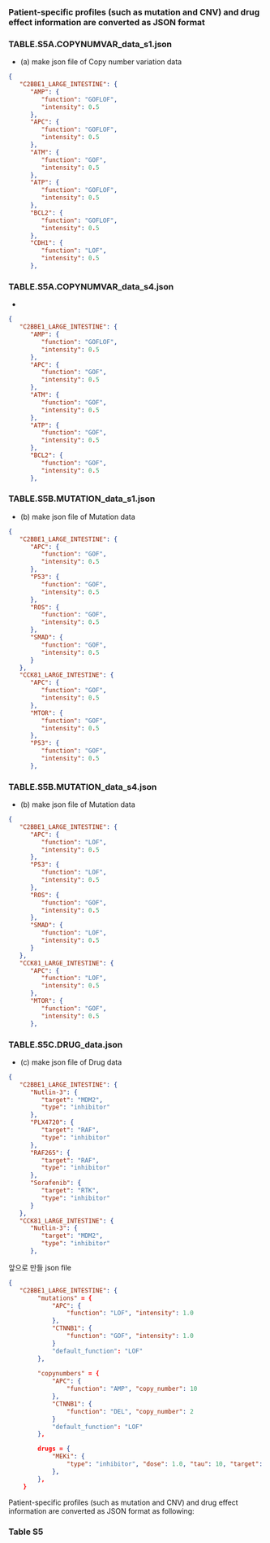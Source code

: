### Patient-specific profiles (such as mutation and CNV) and drug effect information are converted as JSON format

### TABLE.S5A.COPYNUMVAR_data_s1.json

* (a) make json file of Copy number variation data

```json
{
   "C2BBE1_LARGE_INTESTINE": {
      "AMP": {
         "function": "GOFLOF", 
         "intensity": 0.5
      }, 
      "APC": {
         "function": "GOFLOF", 
         "intensity": 0.5
      }, 
      "ATM": {
         "function": "GOF", 
         "intensity": 0.5
      }, 
      "ATP": {
         "function": "GOFLOF", 
         "intensity": 0.5
      }, 
      "BCL2": {
         "function": "GOFLOF", 
         "intensity": 0.5
      }, 
      "CDH1": {
         "function": "LOF", 
         "intensity": 0.5
      }, 
```

### TABLE.S5A.COPYNUMVAR_data_s4.json

* 

```json
{
   "C2BBE1_LARGE_INTESTINE": {
      "AMP": {
         "function": "GOFLOF", 
         "intensity": 0.5
      }, 
      "APC": {
         "function": "GOF", 
         "intensity": 0.5
      }, 
      "ATM": {
         "function": "GOF", 
         "intensity": 0.5
      }, 
      "ATP": {
         "function": "GOF", 
         "intensity": 0.5
      }, 
      "BCL2": {
         "function": "GOF", 
         "intensity": 0.5
      }, 
```

### TABLE.S5B.MUTATION_data_s1.json

* (b) make json file of Mutation data

```json
{
   "C2BBE1_LARGE_INTESTINE": {
      "APC": {
         "function": "GOF", 
         "intensity": 0.5
      }, 
      "P53": {
         "function": "GOF", 
         "intensity": 0.5
      }, 
      "ROS": {
         "function": "GOF", 
         "intensity": 0.5
      }, 
      "SMAD": {
         "function": "GOF", 
         "intensity": 0.5
      }
   }, 
   "CCK81_LARGE_INTESTINE": {
      "APC": {
         "function": "GOF", 
         "intensity": 0.5
      }, 
      "MTOR": {
         "function": "GOF", 
         "intensity": 0.5
      }, 
      "P53": {
         "function": "GOF", 
         "intensity": 0.5
      }, 
```

### TABLE.S5B.MUTATION_data_s4.json

* (b) make json file of Mutation data

```json
{
   "C2BBE1_LARGE_INTESTINE": {
      "APC": {
         "function": "LOF", 
         "intensity": 0.5
      }, 
      "P53": {
         "function": "LOF", 
         "intensity": 0.5
      }, 
      "ROS": {
         "function": "GOF", 
         "intensity": 0.5
      }, 
      "SMAD": {
         "function": "LOF", 
         "intensity": 0.5
      }
   }, 
   "CCK81_LARGE_INTESTINE": {
      "APC": {
         "function": "LOF", 
         "intensity": 0.5
      }, 
      "MTOR": {
         "function": "GOF", 
         "intensity": 0.5
      }, 
```

### TABLE.S5C.DRUG_data.json

* (c) make json file of Drug data

```json
{
   "C2BBE1_LARGE_INTESTINE": {
      "Nutlin-3": {
         "target": "MDM2", 
         "type": "inhibitor"
      }, 
      "PLX4720": {
         "target": "RAF", 
         "type": "inhibitor"
      }, 
      "RAF265": {
         "target": "RAF", 
         "type": "inhibitor"
      }, 
      "Sorafenib": {
         "target": "RTK", 
         "type": "inhibitor"
      }
   }, 
   "CCK81_LARGE_INTESTINE": {
      "Nutlin-3": {
         "target": "MDM2", 
         "type": "inhibitor"
      }, 
```

앞으로 만들 json file
```json
{
   "C2BBE1_LARGE_INTESTINE": {
        "mutations" = {
            "APC": {
                "function": "LOF", "intensity": 1.0
            }, 
            "CTNNB1": {
                "function": "GOF", "intensity": 1.0
            }
            "default_function": "LOF"
        }, 
        
        "copynumbers" = {
            "APC": {
                "function": "AMP", "copy_number": 10
            }, 
            "CTNNB1": {
                "function": "DEL", "copy_number": 2
            }
            "default_function": "LOF"
        }, 

        drugs = {
            "MEKi": {
                "type": "inhibitor", "dose": 1.0, "tau": 10, "target": "MEK"
            }, 
        },
    }
```

Patient-specific profiles (such as mutation and CNV) and drug effect information 
are converted as JSON format as following: 


### Table S5

